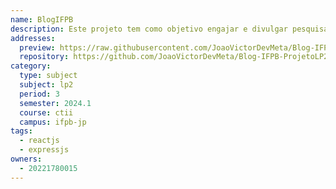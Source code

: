 ```yaml
---
name: BlogIFPB
description: Este projeto tem como objetivo engajar e divulgar pesquisas e projetos realizados por estudantes
addresses:
  preview: https://raw.githubusercontent.com/JoaoVictorDevMeta/Blog-IFPB-ProjetoLP2-CLient/main/preview.png
  repository: https://github.com/JoaoVictorDevMeta/Blog-IFPB-ProjetoLP2-CLient
category:
  type: subject
  subject: lp2
  period: 3
  semester: 2024.1
  course: ctii
  campus: ifpb-jp
tags:
  - reactjs
  - expressjs
owners:
  - 20221780015
---
```

